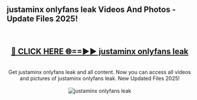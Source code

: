 <h2>justaminx onlyfans leak Videos And Photos - Update Files 2025!</h2>
<br>
<div align="center">
<h2><a href="https://linkcuts.com/hfmhzwbr" rel="nofollow">🔴 CLICK HERE 🌐==►► justaminx onlyfans leak</a></h2>
<br>
Get justaminx onlyfans leak and all content. Now you can access all videos and pictures of justaminx onlyfans leak. New Updated Files 2025!
<br>
<br>
<a href="https://linkcuts.com/hfmhzwbr" rel="nofollow" data-target="animated-image.originalLink"><img src="https://i.ibb.co.com/WyWwxjT/player-gif2.gif" alt="justaminx onlyfans leak" style="max-width: 100%; display: inline-block;" data-target="animated-image.originalImage"></a>
</div>
<br>